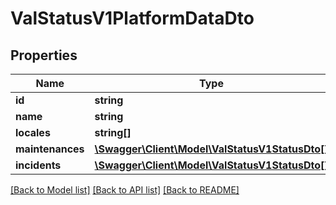 # ValStatusV1PlatformDataDto

## Properties
Name | Type | Description | Notes
------------ | ------------- | ------------- | -------------
**id** | **string** |  | 
**name** | **string** |  | 
**locales** | **string[]** |  | 
**maintenances** | [**\Swagger\Client\Model\ValStatusV1StatusDto[]**](ValStatusV1StatusDto.md) |  | 
**incidents** | [**\Swagger\Client\Model\ValStatusV1StatusDto[]**](ValStatusV1StatusDto.md) |  | 

[[Back to Model list]](../README.md#documentation-for-models) [[Back to API list]](../README.md#documentation-for-api-endpoints) [[Back to README]](../README.md)


